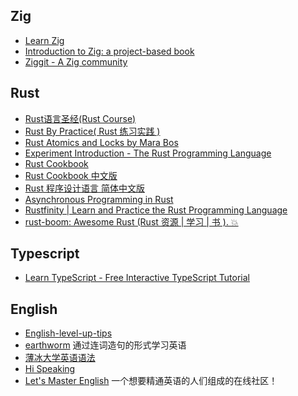 ## Zig
- [Learn Zig](https://learnzig.nvimer.org/)
- [Introduction to Zig: a project-based book](https://pedropark99.github.io/zig-book/)
- [Ziggit - A Zig community](https://ziggit.dev/)

## Rust
- [Rust语言圣经(Rust Course)](https://course.rs/)
- [Rust By Practice( Rust 练习实践 )](https://practice-zh.course.rs/)
- [Rust Atomics and Locks by Mara Bos](https://marabos.nl/atomics/)
- [Experiment Introduction - The Rust Programming Language](https://rust-book.cs.brown.edu/)
- [Rust Cookbook](https://rust-lang-nursery.github.io/rust-cookbook/)
- [Rust Cookbook 中文版](https://rustwiki.org/zh-CN/rust-cookbook/)
- [Rust 程序设计语言 简体中文版](https://kaisery.github.io/trpl-zh-cn/)
- [Asynchronous Programming in Rust](https://rust-lang.github.io/async-book/)
- [Rustfinity | Learn and Practice the Rust Programming Language](https://www.rustfinity.com/)
- [rust-boom: Awesome Rust (Rust 资源 | 学习 | 书 ). 💥](https://github.com/rust-boom/rust-boom)

## Typescript
- [Learn TypeScript - Free Interactive TypeScript Tutorial](https://www.learn-ts.org/)

## English
- [English-level-up-tips](https://byoungd.github.io/English-level-up-tips/#/)
- [earthworm](https://earthworm.cuixueshe.com/) 通过连词造句的形式学习英语
- [薄冰大学英语语法](https://oldwestenglish.github.io/grammar/#/)
- [Hi Speaking](https://hispeaking.com/)
- [Let's Master English](https://www.skool.com/lme) 一个想要精通英语的人们组成的在线社区！
